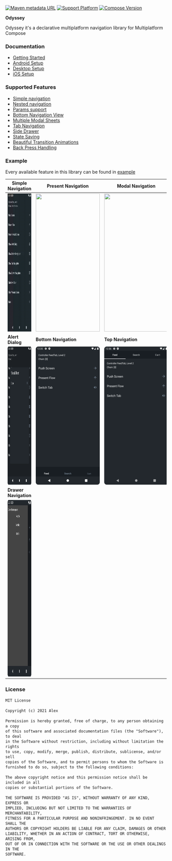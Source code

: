 [![Maven metadata URL](https://img.shields.io/maven-metadata/v?color=blue&metadataUrl=https://s01.oss.sonatype.org/service/local/repo_groups/public/content/io/github/alexgladkov/odyssey-core/maven-metadata.xml&style=for-the-badge)](https://repo.maven.apache.org/maven2/io/github/alexgladkov/)
[![Support Platform](https://img.shields.io/static/v1?label=platforms&message=windows%20|%20macos%20|%20linux%20|%20android%20|%20iOS&color=green&style=for-the-badge)](https://github.com/AlexGladkov/Odyssey/tree/main/common/common-compose)
[![Compose Version](https://img.shields.io/static/v1?label=Compose%20version&message=v%201.2.0&color=purple&style=for-the-badge)](https://www.jetbrains.com/ru-ru/lp/compose-mpp/)

**Odyssey**

Odyssey it's a declarative multiplatform navigation library for Multiplatform Compose

### Documentation
- [Getting Started](documentation/GETTING_STARTED.md)
- [Android Setup](documentation/ANDROID.md)
- [Desktop Setup](documentation/DESKTOP.md)
- [iOS Setup](documentation/IOS.md)

### Supported Features
 - [Simple navigation](documentation/SINGLE_SCREEN.md)
 - [Nested navigation](documentation/FLOW_SCREEN.md)
 - [Params support](documentation/PARAMS_SUPPORT.md)
 - [Bottom Navigation View](documentation/BOTTOM_NAVIGATION.md)
 - [Multiple Modal Sheets](documentation/BOTTOM_SHEET.md)
 - [Tab Navigation](documentation/TAB_NAVIGATION.md)
 - [Side Drawer](documentation/SIDE_DRAWER.md)
 - [State Saving](documentation/STATE_SAVING.md)
 - [Beautiful Transition Animations](documentation/ANIMATIONS.md)
 - [Back Press Handling](documentation/BACK_PRESS.md)

### Example

Every available feature in this library can be found in [example](common/common-sample/src/commonMain/kotlin/ru/alexgladkov/common/compose/)

| **Simple Navigation**                                                                                                                       | **Present Navigation**                                                                                                                      | **Modal Navigation**                                                                                                                    |
|---------------------------------------------------------------------------------------------------------------------------------------------|---------------------------------------------------------------------------------------------------------------------------------------------|-----------------------------------------------------------------------------------------------------------------------------------------|
| [<img src="documentation/screenshots/push_animation.gif" width="200" height = "431" />](documentation/screenshots/push_animation.gif)       | [<img src="documentation/screenshots/present_animation.gif" width="200" height = "431" />](documentation/screenshots/present_animation.gif) | [<img src="documentation/screenshots/modal_animation.gif" width="200" height = "431" />](documentation/screenshots/modal_animation.gif) |
| **Alert Dialog**                                                                                                                            | **Bottom Navigation**                                                                                                                       | **Top Navigation**                                                                                                                      |
| [<img src="documentation/screenshots/alert_dialog.png" width="200" height = "431" />](documentation/screenshots/alert_dialog.png)           | [<img src="documentation/screenshots/bottom_navigation.png" width="200" height = "431" />](documentation/screenshots/bottom_navigation.png) | [<img src="documentation/screenshots/view_pager.png" width="200" height = "431" />](documentation/screenshots/view_pager.png)           |
| **Drawer Navigation**                                                                                                                       |                                                                                                                                             |                                                                                                                                         |
| [<img src="documentation/screenshots/drawer_navigation.png" width="250" height = "551" />](documentation/screenshots/drawer_navigation.png) |                                                                                                                                             |                                                                                                                                         |

### License
```
MIT License

Copyright (c) 2021 Alex

Permission is hereby granted, free of charge, to any person obtaining a copy
of this software and associated documentation files (the "Software"), to deal
in the Software without restriction, including without limitation the rights
to use, copy, modify, merge, publish, distribute, sublicense, and/or sell
copies of the Software, and to permit persons to whom the Software is
furnished to do so, subject to the following conditions:

The above copyright notice and this permission notice shall be included in all
copies or substantial portions of the Software.

THE SOFTWARE IS PROVIDED "AS IS", WITHOUT WARRANTY OF ANY KIND, EXPRESS OR
IMPLIED, INCLUDING BUT NOT LIMITED TO THE WARRANTIES OF MERCHANTABILITY,
FITNESS FOR A PARTICULAR PURPOSE AND NONINFRINGEMENT. IN NO EVENT SHALL THE
AUTHORS OR COPYRIGHT HOLDERS BE LIABLE FOR ANY CLAIM, DAMAGES OR OTHER
LIABILITY, WHETHER IN AN ACTION OF CONTRACT, TORT OR OTHERWISE, ARISING FROM,
OUT OF OR IN CONNECTION WITH THE SOFTWARE OR THE USE OR OTHER DEALINGS IN THE
SOFTWARE.
```
